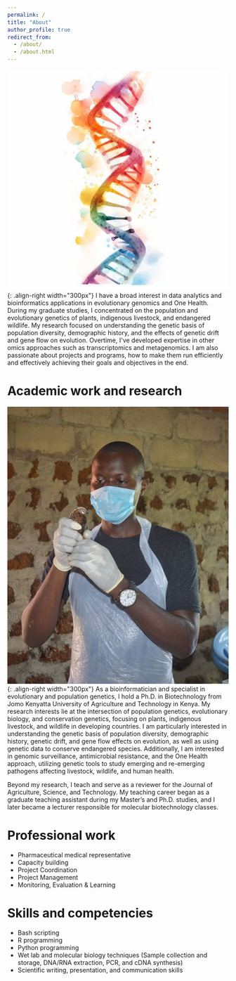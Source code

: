 ```yaml
---
permalink: /
title: "About"
author_profile: true
redirect_from: 
  - /about/
  - /about.html
---
```


![illustration of dna](/images/dna1.jpg){: .align-right width="300px"}
I have a broad interest in data analytics and bioinformatics applications in evolutionary genomics and One Health. During my graduate studies, I concentrated on the population and evolutionary genetics of plants, indigenous livestock, and endangered wildlife. My research focused on understanding the genetic basis of population diversity, demographic history, and the effects of genetic drift and gene flow on evolution. Overtime, I've developed expertise in other omics approaches such as transcriptomics and metagenomics.
I am also passionate about projects and programs, how to make them run efficiently and effectively achieving their goals and objectives in the end.

# Academic work and research
![illustration of me](/images/steve-quail-pic.jpg){: .align-right width="300px"}
As a bioinformatician and specialist in evolutionary and population genetics, I hold a Ph.D. in Biotechnology from Jomo Kenyatta University of Agriculture and Technology in Kenya. My research interests lie at the intersection of population genetics, evolutionary biology, and conservation genetics, focusing on plants, indigenous livestock, and wildlife in developing countries. I am particularly interested in understanding the genetic basis of population diversity, demographic history, genetic drift, and gene flow effects on evolution, as well as using genetic data to conserve endangered species. Additionally, I am interested in genomic surveillance, antimicrobial resistance, and the One Health approach, utilizing genetic tools to study emerging and re-emerging pathogens affecting livestock, wildlife, and human health.

Beyond my research, I teach and serve as a reviewer for the Journal of Agriculture, Science, and Technology. My teaching career began as a graduate teaching assistant during my Master’s and Ph.D. studies, and I later became a lecturer responsible for molecular biotechnology classes.

# Professional work
- Pharmaceutical medical representative
- Capacity building
- Project Coordination
- Project Management
- Monitoring, Evaluation & Learning

# Skills and competencies
- Bash scripting
- R programming
- Python programming
- Wet lab and molecular biology techniques (Sample collection and storage, DNA/RNA extraction, PCR, and cDNA synthesis)
- Scientific writing, presentation, and communication skills







